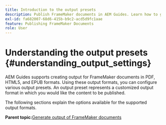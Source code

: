 ```yaml
---
title: Introduction to the output presets
description: Publish FrameMaker documents in AEM Guides. Learn how to generate output for FrameMaker documents in PDF, HTML5, and EPUB formats.
exl-id: fa682007-68d6-415b-b9c2-acd5d9fc1aae
feature: Publishing FrameMaker Documents
role: User
---
```

# Understanding the output presets {#understanding_output_settings}

AEM Guides supports creating output for FrameMaker documents in PDF, HTML5, and EPUB formats. Using these output formats, you can configure various output presets. An output preset represents a customized output format in which you would like the content to be published.

The following sections explain the options available for the supported output formats.

**Parent topic:**[Generate output of FrameMaker documents](fm-output-generatation.md)
